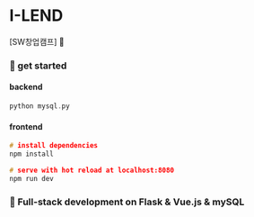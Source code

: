 # I-LEND

[SW창업캠프] :palm_tree: <br>

### :triangular_ruler: get started
#### backend
```c
python mysql.py
```
#### frontend
```c
# install dependencies
npm install

# serve with hot reload at localhost:8080
npm run dev
```
### :orange_book: Full-stack development on Flask & Vue.js & mySQL <br>
